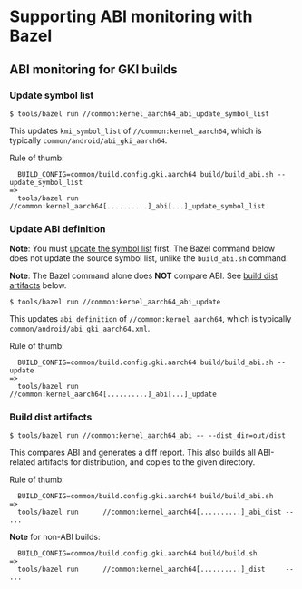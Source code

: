 # Supporting ABI monitoring with Bazel

## ABI monitoring for GKI builds

### Update symbol list

```shell
$ tools/bazel run //common:kernel_aarch64_abi_update_symbol_list
```

This updates `kmi_symbol_list` of `//common:kernel_aarch64`, which
is typically `common/android/abi_gki_aarch64`.

Rule of thumb:

```
  BUILD_CONFIG=common/build.config.gki.aarch64 build/build_abi.sh --update_symbol_list
=>
  tools/bazel run      //common:kernel_aarch64[..........]_abi[...]_update_symbol_list
```

### Update ABI definition

**Note**: You must [update the symbol list](#update-symbol-list) first. The
Bazel command below does not update the source symbol list, unlike
the `build_abi.sh` command.

**Note**: The Bazel command alone does **NOT** compare ABI. See 
[build dist artifacts](#build-dist-artifacts) below.

```shell
$ tools/bazel run //common:kernel_aarch64_abi_update
```

This updates `abi_definition` of `//common:kernel_aarch64`, which
is typically `common/android/abi_gki_aarch64.xml`.

Rule of thumb:

```
  BUILD_CONFIG=common/build.config.gki.aarch64 build/build_abi.sh --update
=>
  tools/bazel run      //common:kernel_aarch64[..........]_abi[...]_update
```

### Build dist artifacts

```shell
$ tools/bazel run //common:kernel_aarch64_abi -- --dist_dir=out/dist
```

This compares ABI and generates a diff report. This also builds all 
ABI-related artifacts for distribution, and copies to the given directory.

Rule of thumb:

```
  BUILD_CONFIG=common/build.config.gki.aarch64 build/build_abi.sh
=>
  tools/bazel run      //common:kernel_aarch64[..........]_abi_dist -- ...
```

**Note** for non-ABI builds:

```
  BUILD_CONFIG=common/build.config.gki.aarch64 build/build.sh
=>
  tools/bazel run      //common:kernel_aarch64[..........]_dist     -- ...
```
